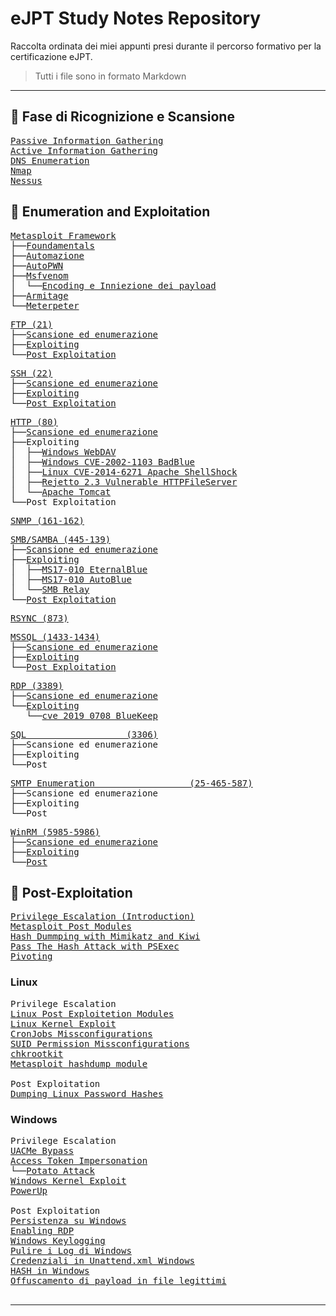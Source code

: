 # eJPT Study Notes Repository

Raccolta ordinata dei miei appunti presi durante il percorso formativo per la certificazione eJPT.
> Tutti i file sono in formato Markdown

---

## 🧭 Fase di Ricognizione e Scansione
<pre>
<a href="https://github.com/Gigidotexe/Penetration_Test_notes/blob/main/Passive%20Information%20Gathering.md">Passive Information Gathering</a>
<a href="https://github.com/Gigidotexe/Penetration_Test_notes/blob/main/Active%20Information%20Gathering.md">Active Information Gathering</a>
<a href="https://github.com/Gigidotexe/Penetration_Test_notes/blob/main/DNS%20Emumeration.md">DNS Enumeration</a>
<a href="https://github.com/Gigidotexe/Penetration_Test_notes/blob/main/Nmap.md">Nmap</a>
<a href="https://github.com/Gigidotexe/Penetration_Test_notes/tree/main">Nessus</a>
</pre>

## 🧾 Enumeration and Exploitation
<pre>
<a href="https://github.com/Gigidotexe/Penetration_Test_notes/blob/main/Metasploit%20Framework.md">Metasploit Framework</a>
├──<a href="https://github.com/Gigidotexe/Penetration_Test_notes/blob/main/Metasploit%20Foundamentals.md">Foundamentals</a>
├──<a href="https://github.com/Gigidotexe/Penetration_Test_notes/blob/main/Metasploit%20Automazione.md">Automazione</a>
├──<a href="https://github.com/Gigidotexe/Penetration_Test_notes/blob/main/Metasploit%20AutoPWN.md">AutoPWN</a>
├──<a href="https://github.com/Gigidotexe/Penetration_Test_notes/blob/main/Msfvenom.md">Msfvenom</a>
│  └──<a href="https://github.com/Gigidotexe/Penetration_Test_notes/blob/main/Msfvenom%20Econding%20and%20Injection%20Payload.md">Encoding e Inniezione dei payload</a>
├──<a href="">Armitage</a>
└──<a href="https://github.com/Gigidotexe/Penetration_Test_notes/blob/main/Meterpeter.md">Meterpeter</a>
</pre>
<pre>
<a href="https://github.com/Gigidotexe/Penetration_Test_notes/blob/main/FTP%20(21).md">FTP (21)</a>
├──<a href="https://github.com/Gigidotexe/Penetration_Test_notes/blob/main/FTP%20Scan%20and%20Enumeration.md">Scansione ed enumerazione</a>
├──<a href="https://github.com/Gigidotexe/Penetration_Test_notes/blob/main/FTP%20Exploiting.md">Exploiting</a> 
└──<a href="https://github.com/Gigidotexe/Penetration_Test_notes/blob/main/FTP%20Post%20Exploitation.md">Post Exploitation</a>
</pre>
<pre>
<a href="https://github.com/Gigidotexe/Penetration_Test_notes/blob/main/SSH%20(22).md">SSH (22)</a>
├──<a href="https://github.com/Gigidotexe/Penetration_Test_notes/blob/main/SSH%20Scan%20and%20Enumeration.md">Scansione ed enumerazione</a>
├──<a href="https://github.com/Gigidotexe/Penetration_Test_notes/blob/main/SSH%20Exploiting.md">Exploiting</a> 
└──<a href="https://github.com/Gigidotexe/Penetration_Test_notes/blob/main/SSH%20Post%20Exploitation.md">Post Exploitation</a>
</pre>
<pre>
<a href="https://github.com/Gigidotexe/Penetration_Test_notes/blob/main/HTTP.md">HTTP (80)</a> 
├──<a href="https://github.com/Gigidotexe/Penetration_Test_notes/blob/main/HTTP%20Scan%20and%20Enumeration.md">Scansione ed enumerazione</a>
├──Exploiting
│  ├──<a href="https://github.com/Gigidotexe/Penetration_Test_notes/blob/main/IIS%20WebDAV%20Exploiting.md">Windows WebDAV</a> 
│  ├──<a href="https://github.com/Gigidotexe/Penetration_Test_notes/blob/main/CVE-2002-1103%20BadBlue%20Exploiting.md">Windows CVE-2002-1103 BadBlue</a>
│  ├──<a href="https://github.com/Gigidotexe/Penetration_Test_notes/blob/main/CVE-2014-6271%20ShellShock.md">Linux CVE-2014-6271 Apache ShellShock</a>
│  ├──<a href="https://github.com/Gigidotexe/Penetration_Test_notes/blob/main/Rejetto%20Vulnerable%20HTTPFileServer.md">Rejetto 2.3 Vulnerable HTTPFileServer</a>
│  └──<a href="https://github.com/Gigidotexe/Penetration_Test_notes/blob/main/Apache%20Tomcat%20Exploitation.md">Apache Tomcat</a>
└──Post Exploitation
</pre>
<pre>
<a href="https://github.com/Gigidotexe/Penetration_Test_notes/blob/main/SNMP%20(161-162).md">SNMP (161-162)</a>
</pre>
<pre>
<a href="https://github.com/Gigidotexe/Penetration_Test_notes/blob/main/SMB,%20SAMBA%20(445-139).md">SMB/SAMBA (445-139)</a>
├──<a href="https://github.com/Gigidotexe/Penetration_Test_notes/blob/main/SMB%20San%20and%20Enumeration.md">Scansione ed enumerazione</a>
├──<a href="https://github.com/Gigidotexe/Penetration_Test_notes/blob/main/SMB%20Exploiting.md">Exploiting</a>
│  ├──<a href="https://github.com/Gigidotexe/Penetration_Test_notes/blob/main/MS17-010%20EternalBlue.md">MS17-010 EternalBlue</a>
│  ├──<a href="https://github.com/Gigidotexe/Penetration_Test_notes/blob/main/MS17-010%20AutoBlue.md">MS17-010 AutoBlue</a>
│  └──<a href="https://github.com/Gigidotexe/Penetration_Test_notes/blob/main/SMB%20Relay%20Attack.md">SMB Relay</a>
└──<a href="https://github.com/Gigidotexe/Penetration_Test_notes/blob/main/SMB%20Post%20Exploitation.md">Post Exploitation</a>
</pre>
<pre>
<a href="https://github.com/Gigidotexe/Penetration_Test_notes/blob/main/RSYNC%20(873).md">RSYNC (873)</a>
</pre>
<pre>
<a href="https://github.com/Gigidotexe/Penetration_Test_notes/blob/main/MSSQL%20(1433-1434).md">MSSQL (1433-1434)</a>
├──<a href="https://github.com/Gigidotexe/Penetration_Test_notes/blob/main/MSSQL%20Scan%20and%20Enumeration.md">Scansione ed enumerazione</a>
├──<a href="https://github.com/Gigidotexe/Penetration_Test_notes/blob/main/MSSQL%20Exploiting.md">Exploiting</a>
└──<a href="https://github.com/Gigidotexe/Penetration_Test_notes/blob/main/MSSQL%20Post%20Exploitation.md">Post Exploitation</a>
</pre>
<pre>
<a href="https://github.com/Gigidotexe/Penetration_Test_notes/blob/main/RDP%20(3389).md">RDP (3389)</a> 
├──<a href="https://github.com/Gigidotexe/Penetration_Test_notes/blob/main/RDP%20Scan%20and%20Enumeration.md">Scansione ed enumerazione</a>
└──<a href="https://github.com/Gigidotexe/Penetration_Test_notes/blob/main/RDP%20Exploiting.md">Exploiting</a>
   └──<a href="https://github.com/Gigidotexe/Penetration_Test_notes/blob/main/cve_2019_0708%20BlueKeep.md">cve_2019_0708 BlueKeep</a>
</pre>
<pre>
<a href="https://github.com/Gigidotexe/Penetration_Test_notes/blob/main/SQL%20(3306).md">SQL                   (3306)</a> 
├──Scansione ed enumerazione
├──Exploiting
└──Post
</pre>
<pre>
<a href="https://github.com/Gigidotexe/Penetration_Test_notes/blob/main/SMTP%20(25-465-587).md">SMTP Enumeration                  (25-465-587)</a> 
├──Scansione ed enumerazione
├──Exploiting 
└──Post
</pre>
<pre>
<a href="https://github.com/Gigidotexe/Penetration_Test_notes/blob/main/WinRM%20(5985-5986).md">WinRM (5985-5986)</a>
├──<a href="https://github.com/Gigidotexe/Penetration_Test_notes/blob/main/WinRM%20Scan%20and%20Enumeration.md">Scansione ed enumerazione</a>
├──<a href="https://github.com/Gigidotexe/Penetration_Test_notes/blob/main/WinRM%20Exploiting.md">Exploiting</a>
└──<a href="https://github.com/Gigidotexe/Penetration_Test_notes/blob/main/WinRM%20Post%20Exploitation.md">Post</a>
</pre>

## 🧰 Post-Exploitation
<pre>
<a href="https://github.com/Gigidotexe/Penetration_Test_notes/blob/main/Privilege%20Escalation%20(Introduction).md">Privilege Escalation (Introduction)</a>
<a href="https://github.com/Gigidotexe/Penetration_Test_notes/blob/main/Post%20Exploitation%20Modules.md">Metasploit Post Modules</a>
<a href="https://github.com/Gigidotexe/Penetration_Test_notes/blob/main/Hash%20Dumping%20with%20Mimikatz%20and%20Kiwi.md">Hash Dummping with Mimikatz and Kiwi</a>
<a href="https://github.com/Gigidotexe/Penetration_Test_notes/blob/main/PassTheHashAttack.md">Pass The Hash Attack with PSExec</a>
<a href="https://github.com/Gigidotexe/Penetration_Test_notes/blob/main/Pivoting.md">Pivoting</a>
</pre>
### Linux
<pre>
Privilege Escalation
<a href="https://github.com/Gigidotexe/Penetration_Test_notes/blob/main/Linux%20Post%20Exploitetion%20Modules.md">Linux Post Exploitetion Modules</a>
<a href="https://github.com/Gigidotexe/Penetration_Test_notes/blob/main/Linux%20Kernel%20Exploits%20(CVE-2016-5195%20Dirty%20COW).md">Linux Kernel Exploit</a>
<a href="https://github.com/Gigidotexe/Penetration_Test_notes/blob/main/CronJobs%20Missconfigurations.md">CronJobs Missconfigurations</a>
<a href="https://github.com/Gigidotexe/Penetration_Test_notes/blob/main/SUID%20Permissions%20Missconfigurations.md">SUID Permission Missconfigurations</a>
<a href="https://github.com/Gigidotexe/Penetration_Test_notes/blob/main/chkrootkit.md">chkrootkit</a>
<a href="">Metasploit hashdump module</a>

Post Exploitation
<a href="https://github.com/Gigidotexe/Penetration_Test_notes/blob/main/Dumping%20Linux%20Password%20Hashes.md">Dumping Linux Password Hashes</a>
</pre>
### Windows
<pre>
Privilege Escalation
<a href="https://github.com/Gigidotexe/Penetration_Test_notes/blob/main/UACMe.md">UACMe Bypass</a> 
<a href="https://github.com/Gigidotexe/Penetration_Test_notes/blob/main/Access%20Token%20Impersonation.md">Access Token Impersonation</a>
└──<a href="https://github.com/Gigidotexe/Penetration_Test_notes/blob/main/Potato%20Attack.md">Potato Attack</a>
<a href="https://github.com/Gigidotexe/Penetration_Test_notes/blob/main/Windows%20Kernel%20Exploit.md">Windows Kernel Exploit</a>
<a href="https://github.com/Gigidotexe/Penetration_Test_notes/blob/main/PowerUp.md">PowerUp</a>

Post Exploitation
<a href="https://github.com/Gigidotexe/Penetration_Test_notes/blob/main/Persistence%20on%20windows.md">Persistenza su Windows</a>
<a href="https://github.com/Gigidotexe/Penetration_Test_notes/blob/main/Enabling%20RDP.md">Enabling RDP</a>
<a href="https://github.com/Gigidotexe/Penetration_Test_notes/blob/main/Windows%20Keylogging.md">Windows Keylogging</a>
<a href="https://github.com/Gigidotexe/Penetration_Test_notes/blob/main/Clearing%20Event%20Log%20Windows.md">Pulire i Log di Windows</a>
<a href="https://github.com/Gigidotexe/Penetration_Test_notes/blob/main/Searching%20For%20Passwords%20In%20Windows%20Configuration%20Files.md">Credenziali in Unattend.xml Windows</a>
<a href="https://github.com/Gigidotexe/Penetration_Test_notes/blob/main/Windows%20Password%20Hashes.md">HASH in Windows</a>
<a href="https://github.com/Gigidotexe/Penetration_Test_notes/blob/main/Alternate%20Data%20Stream.md">Offuscamento di payload in file legittimi</a>
<!-- parla di auxiliary/server/socks_proxy e netstat -antp. l'ho torvato nella sessione di smb -->
</pre>

---
